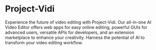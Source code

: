 # Project-Vidi
Experience the future of video editing with Project-Vidi. Our all-in-one AI Video Editor offers web apps for easy online editing, powerful GUIs for advanced users, versatile APIs for developers, and an extension marketplace to enhance your creativity. Harness the potential of AI to transform your video editing workflow.
